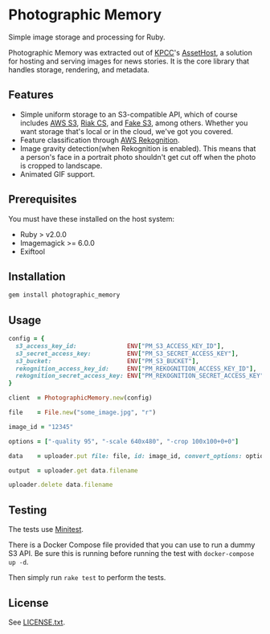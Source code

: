 Photographic Memory
===================

Simple image storage and processing for Ruby.

Photographic Memory was extracted out of [KPCC](https://scpr.org/)'s [AssetHost](https://github.com/scpr/assethost), a solution for hosting and serving images for news stories.  It is the core library that handles storage, rendering, and metadata.

## Features

- Simple uniform storage to an S3-compatible API, which of course includes [AWS S3](https://aws.amazon.com/s3/), [Riak CS](https://github.com/basho/riak_cs), and [Fake S3](https://github.com/jubos/fake-s3), among others.  Whether you want storage that's local or in the cloud, we've got you covered.
- Feature classification through [AWS Rekognition](https://aws.amazon.com/rekognition/).
- Image gravity detection(when Rekognition is enabled).  This means that a person's face in a portrait photo shouldn't get cut off when the photo is cropped to landscape.
- Animated GIF support.

## Prerequisites

You must have these installed on the host system:

- Ruby > v2.0.0
- Imagemagick >= 6.0.0
- Exiftool

## Installation

```sh
gem install photographic_memory
```

## Usage

```ruby
config = {
  s3_access_key_id:              ENV["PM_S3_ACCESS_KEY_ID"],
  s3_secret_access_key:          ENV["PM_S3_SECRET_ACCESS_KEY"],
  s3_bucket:                     ENV["PM_S3_BUCKET"],
  rekognition_access_key_id:     ENV["PM_REKOGNITION_ACCESS_KEY_ID"],
  rekognition_secret_access_key: ENV["PM_REKOGNITION_SECRET_ACCESS_KEY"],
}

client  = PhotographicMemory.new(config)

file    = File.new("some_image.jpg", "r")

image_id = "12345"

options = ["-quality 95", "-scale 640x480", "-crop 100x100+0+0"]

data    = uploader.put file: file, id: image_id, convert_options: options, content_type: "image/jpeg"

output  = uploader.get data.filename

uploader.delete data.filename
```

## Testing

The tests use [Minitest](https://github.com/seattlerb/minitest).

There is a Docker Compose file provided that you can use to run a dummy S3 API.  Be sure this is running before running the test with `docker-compose up -d`.

Then simply run `rake test` to perform the tests.

## License

See [LICENSE.txt](LICENSE.txt).

